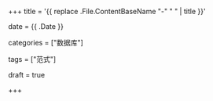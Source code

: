 +++
title = '{{ replace .File.ContentBaseName "-" " " | title }}'

date = {{ .Date }}

categories = ["数据库"]

tags = ["范式"]

draft = true

+++

